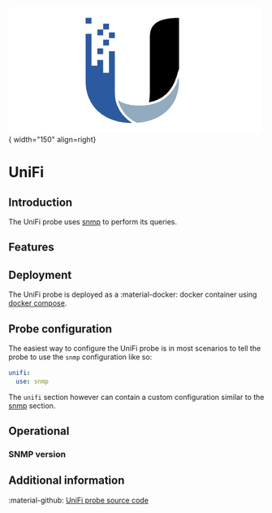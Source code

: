 ![UniFi-Probe](../../images/probe_unifi.png){ width="150" align=right}

# UniFi

## Introduction

The UniFi probe uses [snmp](snmp.md) to perform its queries.

## Features

## Deployment

The UniFi probe is deployed as a :material-docker: docker container using [docker compose](appliance/docker_compose.md).

## Probe configuration

The easiest way to configure the UniFi probe is in most scenarios to tell the probe to use the `snmp` configuration like so:

```yaml
unifi:
  use: snmp
```

The `unifi` section however can contain a custom configuration similar to the [snmp](snmp.md) section.

## Operational

### SNMP version


## Additional information

:material-github: [UniFi probe source code](https://github.com/infrasonar/unifi-probe)